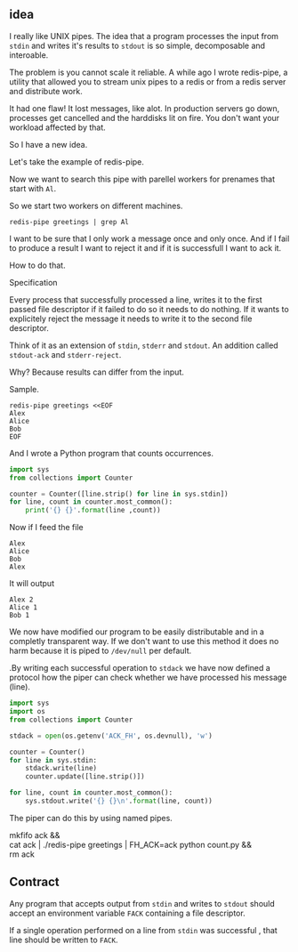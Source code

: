 
## idea

I really like UNIX pipes.
The idea that a program processes the input from `stdin` and writes it's results to `stdout`
is so simple, decomposable and interoable.

The problem is you cannot scale it reliable.
A while ago I wrote redis-pipe, a utility that allowed you to stream unix pipes
to a redis or from a redis server and distribute work.

It had one flaw! It lost messages, like alot. In production servers go down,
processes get cancelled and the harddisks lit on fire. You don't want your workload
affected by that.

So I have a new idea.

Let's take the example of redis-pipe.


Now we want to search this pipe with parellel workers for
prenames that start with `Al`.

So we start two workers on different machines.

```
redis-pipe greetings | grep Al
```

I want to be sure that I only work a message once and only once.
And if I fail to produce a result I want to reject it and if it is
successfull I want to ack it.

How to do that.

Specification


Every process that successfully processed a line, writes it to the first passed file descriptor
if it failed to do so it needs to do nothing. If it wants to explicitely reject the message
it needs to write it to the second file descriptor.

Think of it as an extension of `stdin`, `stderr` and `stdout`.
An addition called `stdout-ack` and `stderr-reject`.


Why? Because results can differ from the input.


Sample.

```
redis-pipe greetings <<EOF
Alex
Alice
Bob
EOF
```

And I wrote a Python program that counts occurrences.

```python
import sys
from collections import Counter

counter = Counter([line.strip() for line in sys.stdin])
for line, count in counter.most_common():
    print('{} {}'.format(line ,count))
```

Now if I feed the file

```
Alex
Alice
Bob
Alex
```

It will output

```
Alex 2
Alice 1
Bob 1
```

We now have modified our program to be easily distributable and
in a completly transparent way. If we don't want to use this
method it does no harm because it is piped to `/dev/null` per default.

.By writing each successful operation to `stdack` we have now defined
a protocol how the piper can check whether we have processed
his message (line).

```python
import sys
import os
from collections import Counter

stdack = open(os.getenv('ACK_FH', os.devnull), 'w')

counter = Counter()
for line in sys.stdin:
    stdack.write(line)
    counter.update([line.strip()])

for line, count in counter.most_common():
    sys.stdout.write('{} {}\n'.format(line, count))
```

The piper can do this by using named pipes.

mkfifo ack && \
cat ack | ./redis-pipe greetings | FH_ACK=ack python count.py && \
rm ack

## Contract

Any program that accepts output from `stdin` and writes to `stdout`
should accept an environment variable `FACK` containing a file descriptor.

If a single operation performed on a line from `stdin` was successful ,
that line should be written to `FACK`.

